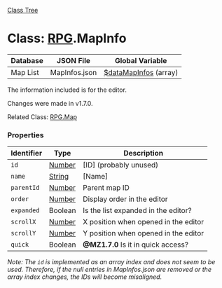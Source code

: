 [Class Tree](index.md)

# Class: [RPG](RPG.md).MapInfo

| Database       | JSON File      | Global Variable                          |
|----------------|----------------|-----------------------------------------|
| Map List       | MapInfos.json  | [$dataMapInfos](global.md#datamapInfos-arrayrpgmapInfo) (array) |

The information included is for the editor.

Changes were made in v1.7.0.

Related Class: [RPG.Map](RPG.Map.md)

### Properties

| Identifier       | Type                                         | Description                             |
|-------------------|----------------------------------------------|-----------------------------------------|
| `id`              | [Number](Number.md)                          | [ID] (probably unused)                 |
| `name`            | [String](String.md)                          | [Name]                                  |
| `parentId`       | [Number](Number.md)                          | Parent map ID                           |
| `order`           | [Number](Number.md)                          | Display order in the editor             |
| `expanded`       | Boolean                                      | Is the list expanded in the editor?    |
| `scrollX`        | [Number](Number.md)                          | X position when opened in the editor    |
| `scrollY`        | [Number](Number.md)                          | Y position when opened in the editor    |
| `quick`          | Boolean                                      | **@MZ1.7.0** Is it in quick access?     |

*Note: The `id` is implemented as an array index and does not seem to be used. Therefore, if the null entries in MapInfos.json are removed or the array index changes, the IDs will become misaligned.*
